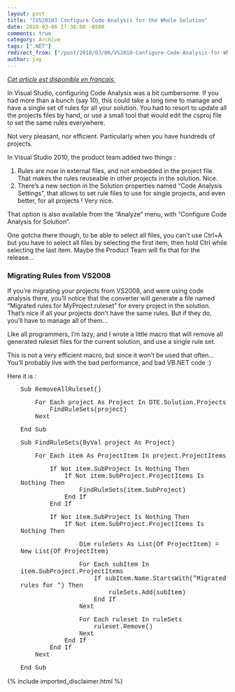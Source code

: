 ```yaml
---
layout: post
title: "[VS2010] Configure Code Analysis for the Whole Solution"
date: 2010-03-06 17:38:00 -0500
comments: true
category: Archive
tags: [".NET"]
redirect_from: ["/post/2010/03/06/VS2010-Configure-Code-Analysis-for-Whole-the-Solution", "/post/2010/03/06/vs2010-configure-code-analysis-for-whole-the-solution"]
author: jay
---
```

<!-- more -->
<p><a href="http://blogs.codes-sources.com/jay/archive/2010/03/06/vs2010-Configurer-analyze-de-code-pour-toute-la-solution.aspx"><em>Cet article est disponible en francais.</em></a></p>
<p>In Visual Studio, configuring Code Analysis was a bit cumbersome. If you had more than a bunch (say 10), this could take a long time to manage and have a single set of rules for all your solution. You had to resort to update all the projects files by hand, or use a small tool that would edit the csproj file to set the same rules everywhere.</p>
<p>Not very pleasant, nor efficient. Particularly when you have hundreds of projects.</p>
<p>In Visual Studio 2010, the product team added two things :</p>
<ol>
<li>Rules are now in external files, and not embedded in the project file. That makes the rules reuseable in other projects in the solution. Nice.</li>
<li>There&rsquo;s a new section in the Solution properties named &ldquo;Code Analysis Settings&rdquo;, that allows to set rule files to use for single projects, and even better, for all projects ! Very nice.</li>
</ol>
<p>That option is also available from the &ldquo;Analyze&rdquo; menu, with &ldquo;Configure Code Analysis for Solution&rdquo;.</p>
<p>One gotcha there though, to be able to select all files, you can&rsquo;t use Ctrl+A but you have to select all files by selecting the first item, then hold Ctrl while selecting the last item. Maybe the Product Team will fix that for the release...</p>
<h3>Migrating Rules from VS2008</h3>
<p>If you&rsquo;re migrating your projects from VS2008, and were using code analysis there, you&rsquo;ll notice that the converter will generate a file named &ldquo;Migrated rules for MyProject.ruleset&rdquo; for every project in the solution. That&rsquo;s nice if all your projects don&rsquo;t have the same rules. But if they do, you&rsquo;ll have to manage all of them...</p>
<p>Like all programmers, I&rsquo;m lazy, and I wrote a little macro that will remove all generated ruleset files for the current solution, and use a single rule set.</p>
<p>This is not a very efficient macro, but since it won&rsquo;t be used that often... You&rsquo;ll probably live with the bad performance, and bad VB.NET code :)</p>
<p>Here it is :</p>
<p style="padding-left: 30px;"><span style="font-family: courier new,courier;">Sub RemoveAllRuleset()</span></p>
<p style="padding-left: 30px;"><span style="font-family: courier new,courier;">&nbsp;&nbsp;&nbsp; For Each project As Project In DTE.Solution.Projects   <br />&nbsp;&nbsp;&nbsp;&nbsp;&nbsp;&nbsp;&nbsp; FindRuleSets(project)    <br />&nbsp;&nbsp;&nbsp; Next</span></p>
<p style="padding-left: 30px;"><span style="font-family: courier new,courier;">End Sub</span></p>
<p style="padding-left: 30px;"><span style="font-family: courier new,courier;">Sub FindRuleSets(ByVal project As Project)</span></p>
<p style="padding-left: 30px;"><span style="font-family: courier new,courier;">&nbsp;&nbsp;&nbsp; For Each item As ProjectItem In project.ProjectItems</span></p>
<p style="padding-left: 30px;"><span style="font-family: courier new,courier;">&nbsp;&nbsp;&nbsp;&nbsp;&nbsp;&nbsp;&nbsp; If Not item.SubProject Is Nothing Then   <br />&nbsp;&nbsp;&nbsp;&nbsp;&nbsp;&nbsp;&nbsp;&nbsp;&nbsp;&nbsp;&nbsp; If Not item.SubProject.ProjectItems Is Nothing Then    <br />&nbsp;&nbsp;&nbsp;&nbsp;&nbsp;&nbsp;&nbsp;&nbsp;&nbsp;&nbsp;&nbsp;&nbsp;&nbsp;&nbsp;&nbsp; FindRuleSets(item.SubProject)    <br />&nbsp;&nbsp;&nbsp;&nbsp;&nbsp;&nbsp;&nbsp;&nbsp;&nbsp;&nbsp;&nbsp; End If    <br />&nbsp;&nbsp;&nbsp;&nbsp;&nbsp;&nbsp;&nbsp; End If</span></p>
<p style="padding-left: 30px;"><span style="font-family: courier new,courier;">&nbsp;&nbsp;&nbsp;&nbsp;&nbsp;&nbsp;&nbsp; If Not item.SubProject Is Nothing Then   <br />&nbsp;&nbsp;&nbsp;&nbsp;&nbsp;&nbsp;&nbsp;&nbsp;&nbsp;&nbsp;&nbsp; If Not item.SubProject.ProjectItems Is Nothing Then</span></p>
<p style="padding-left: 30px;"><span style="font-family: courier new,courier;">&nbsp;&nbsp;&nbsp;&nbsp;&nbsp;&nbsp;&nbsp;&nbsp;&nbsp;&nbsp;&nbsp;&nbsp;&nbsp;&nbsp;&nbsp; Dim ruleSets As List(Of ProjectItem) = New List(Of ProjectItem)</span></p>
<p style="padding-left: 30px;"><span style="font-family: courier new,courier;">&nbsp;&nbsp;&nbsp;&nbsp;&nbsp;&nbsp;&nbsp;&nbsp;&nbsp;&nbsp;&nbsp;&nbsp;&nbsp;&nbsp;&nbsp; For Each subItem In item.SubProject.ProjectItems   <br />&nbsp;&nbsp;&nbsp;&nbsp;&nbsp;&nbsp;&nbsp;&nbsp;&nbsp;&nbsp;&nbsp;&nbsp;&nbsp;&nbsp;&nbsp;&nbsp;&nbsp;&nbsp;&nbsp; If subItem.Name.StartsWith("Migrated rules for ") Then    <br />&nbsp;&nbsp;&nbsp;&nbsp;&nbsp;&nbsp;&nbsp;&nbsp;&nbsp;&nbsp;&nbsp;&nbsp;&nbsp;&nbsp;&nbsp;&nbsp;&nbsp;&nbsp;&nbsp;&nbsp;&nbsp;&nbsp;&nbsp; ruleSets.Add(subItem)    <br />&nbsp;&nbsp;&nbsp;&nbsp;&nbsp;&nbsp;&nbsp;&nbsp;&nbsp;&nbsp;&nbsp;&nbsp;&nbsp;&nbsp;&nbsp;&nbsp;&nbsp;&nbsp;&nbsp; End If    <br />&nbsp;&nbsp;&nbsp;&nbsp;&nbsp;&nbsp;&nbsp;&nbsp;&nbsp;&nbsp;&nbsp;&nbsp;&nbsp;&nbsp;&nbsp; Next</span></p>
<p style="padding-left: 30px;"><span style="font-family: courier new,courier;">&nbsp;&nbsp;&nbsp;&nbsp;&nbsp;&nbsp;&nbsp;&nbsp;&nbsp;&nbsp;&nbsp;&nbsp;&nbsp;&nbsp;&nbsp; For Each ruleset In ruleSets   <br />&nbsp;&nbsp;&nbsp;&nbsp;&nbsp;&nbsp;&nbsp;&nbsp;&nbsp;&nbsp;&nbsp;&nbsp;&nbsp;&nbsp;&nbsp;&nbsp;&nbsp;&nbsp;&nbsp; ruleset.Remove()    <br />&nbsp;&nbsp;&nbsp;&nbsp;&nbsp;&nbsp;&nbsp;&nbsp;&nbsp;&nbsp;&nbsp;&nbsp;&nbsp;&nbsp;&nbsp; Next    <br />&nbsp;&nbsp;&nbsp;&nbsp;&nbsp;&nbsp;&nbsp;&nbsp;&nbsp;&nbsp;&nbsp; End If    <br />&nbsp;&nbsp;&nbsp;&nbsp;&nbsp;&nbsp;&nbsp; End If    <br />&nbsp;&nbsp;&nbsp; Next</span></p>
<p style="padding-left: 30px;"><span style="font-family: courier new,courier;">End Sub</span></p>
{% include imported_disclaimer.html %}
